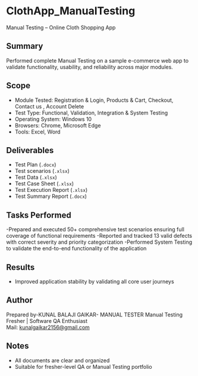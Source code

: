 # ClothApp_ManualTesting

Manual Testing – Online Cloth Shopping App

## Summary
Performed complete Manual Testing on a sample e-commerce web app to validate functionality, usability, and reliability across major modules.

## Scope
- Module Tested: Registration & Login, Products & Cart, Checkout, Contact us , Account Delete
- Test Type: Functional, Validation, Integration & System Testing
- Operating System: Windows 10
- Browsers: Chrome, Microsoft Edge
- Tools: Excel, Word

## Deliverables
- Test Plan (`.docx`)
- Test scenarios (`.xlsx`)
- Test Data (`.xlsx`)
- Test Case Sheet (`.xlsx`)
- Test Execution Report (`.xlsx`)  
- Test Summary Report (`.docx`)

## Tasks Performed

-Prepared and executed 50+ comprehensive test scenarios ensuring full coverage of functional requirements
-Reported and tracked 13 valid defects with correct severity and priority categorization
-Performed System Testing to validate the end-to-end functionality of the application

## Results
- Improved application stability by validating all core user journeys 

## Author
Prepared by-KUNAL BALAJI GAIKAR- MANUAL TESTER
Manual Testing Fresher | Software QA Enthusiast  
Mail: kunalgaikar2156@gmail.com

## Notes
- All documents are clear and organized
- Suitable for fresher-level QA or Manual Testing portfolio



